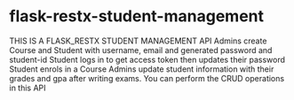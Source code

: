 # flask-restx-student-management
THIS IS A FLASK_RESTX STUDENT MANAGEMENT API
Admins create Course and Student with username, email and generated password and student-id
Student logs in  to get access token then updates their password
Student enrols in a Course
Admins update student information with their grades and gpa after writing exams.
You can perform the CRUD operations in this API
